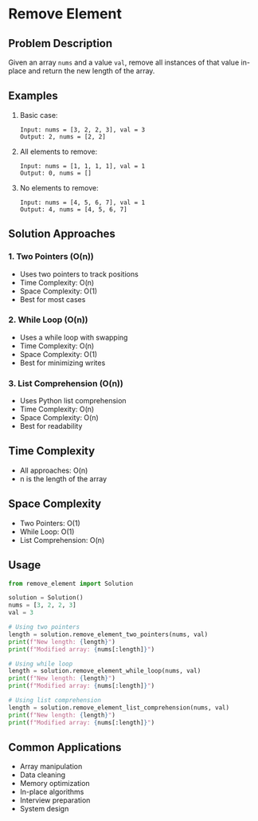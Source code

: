 # Remove Element

## Problem Description
Given an array `nums` and a value `val`, remove all instances of that value in-place and return the new length of the array.

## Examples
1. Basic case:
   ```
   Input: nums = [3, 2, 2, 3], val = 3
   Output: 2, nums = [2, 2]
   ```

2. All elements to remove:
   ```
   Input: nums = [1, 1, 1, 1], val = 1
   Output: 0, nums = []
   ```

3. No elements to remove:
   ```
   Input: nums = [4, 5, 6, 7], val = 1
   Output: 4, nums = [4, 5, 6, 7]
   ```

## Solution Approaches

### 1. Two Pointers (O(n))
- Uses two pointers to track positions
- Time Complexity: O(n)
- Space Complexity: O(1)
- Best for most cases

### 2. While Loop (O(n))
- Uses a while loop with swapping
- Time Complexity: O(n)
- Space Complexity: O(1)
- Best for minimizing writes

### 3. List Comprehension (O(n))
- Uses Python list comprehension
- Time Complexity: O(n)
- Space Complexity: O(n)
- Best for readability

## Time Complexity
- All approaches: O(n)
- n is the length of the array

## Space Complexity
- Two Pointers: O(1)
- While Loop: O(1)
- List Comprehension: O(n)

## Usage
```python
from remove_element import Solution

solution = Solution()
nums = [3, 2, 2, 3]
val = 3

# Using two pointers
length = solution.remove_element_two_pointers(nums, val)
print(f"New length: {length}")
print(f"Modified array: {nums[:length]}")

# Using while loop
length = solution.remove_element_while_loop(nums, val)
print(f"New length: {length}")
print(f"Modified array: {nums[:length]}")

# Using list comprehension
length = solution.remove_element_list_comprehension(nums, val)
print(f"New length: {length}")
print(f"Modified array: {nums[:length]}")
```

## Common Applications
- Array manipulation
- Data cleaning
- Memory optimization
- In-place algorithms
- Interview preparation
- System design 